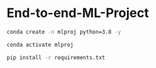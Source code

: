 # End-to-end-ML-Project

```bash
conda create -n mlproj python=3.8 -y 
```

```bash
conda activate mlproj
```


```bash
pip install -r requirements.txt
```